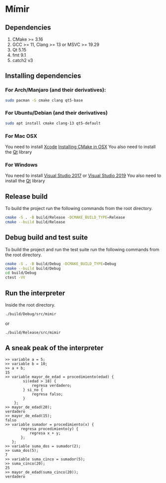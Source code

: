 # Mímir

## Dependencies
1. CMake >= 3.16
2. GCC >= 11, Clang >= 13 or MSVC >= 19.29
3. Qt 5.15
4. fmt 9.1
5. catch2 v3

## Installing dependencies
### For Arch/Manjaro (and their derivatives):
```bash
sudo pacman -S cmake clang qt5-base
```

### For Ubuntu/Debian (and their derivatives)
```bash
sudo apt install cmake clang-13 qt5-default
```
### For Mac OSX
You need to install [Xcode](https://developer.apple.com/xcode/ "Xcode")
[Installing CMake in OSX](https://macappstore.org/cmake/ "CMake")
You also need to install the [Qt](https://www.qt.io/download "Qt") library
### For Windows
You need to install [Visual Studio 2017](https://visualstudio.microsoft.com/es/vs/older-downloads/ "Visual Studio 2017") or [Visual Studio 2019](https://visualstudio.microsoft.com/es/vs/whatsnew/ "Visual Studio 2019")
You also need to install the [Qt](https://www.qt.io/download "Qt") library
## Release build
To build the project run the following commands from the root directory.
```bash
cmake -S . -B build/Release -DCMAKE_BUILD_TYPE=Release
cmake --build build/Release
```
## Debug build and test suite

To build the project and run the test suite run the following commands from
the root directory.

```bash
cmake -S . -B build/Debug -DCMAKE_BUILD_TYPE=Debug
cmake --build build/Debug
cd build/Debug
ctest -VV
```
## Run the interpreter
Inside the root directory.
```bash
./build/Debug/src/mimir
```
or
```bash
./build/Release/src/mimir
```

## A sneak peak of the interpreter
```
>> variable a = 5;
>> variable b = 10;
>> a + b;
15
>> variable mayor_de_edad = procedimiento(edad) {
        si(edad > 18) {
            regresa verdadero;
        } si_no {
            regresa falso;
        }
    };
>> mayor_de_edad(20);
verdadero
>> mayor_de_edad(15);
falso
>> variable sumador = procedimiento(x) {
       regresa procedimiento(y) {
           regresa x + y;
       };
   };
>> variable suma_dos = sumador(2);
>> suma_dos(5);
7
>> variable suma_cinco = sumador(5);
>> suma_cinco(20);
25
>> mayor_de_edad(suma_cinco(20));
verdadero
```
